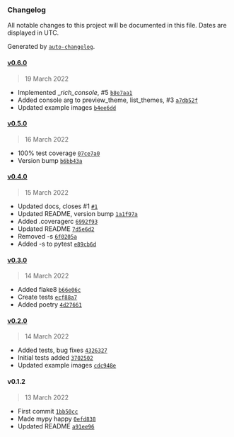 ### Changelog

All notable changes to this project will be documented in this file. Dates are displayed in UTC.

Generated by [`auto-changelog`](https://github.com/CookPete/auto-changelog).

#### [v0.6.0](https://github.com/RhetTbull/rich_theme_manager/compare/v0.5.0...v0.6.0)

> 19 March 2022

- Implemented __rich_console_, #5 [`b8e7aa1`](https://github.com/RhetTbull/rich_theme_manager/commit/b8e7aa15b0b005191016d703c499d4cbb0746a7c)
- Added console arg to preview_theme, list_themes, #3 [`a7db52f`](https://github.com/RhetTbull/rich_theme_manager/commit/a7db52f8598f364d2381ecbf347484469935f343)
- Updated example images [`b4ee6dd`](https://github.com/RhetTbull/rich_theme_manager/commit/b4ee6ddb17d0ab0622f7790ea4198c0761ef8246)

#### [v0.5.0](https://github.com/RhetTbull/rich_theme_manager/compare/v0.4.0...v0.5.0)

> 16 March 2022

- 100% test coverage [`07ce7a0`](https://github.com/RhetTbull/rich_theme_manager/commit/07ce7a0ae329eac7f8fc3c492abdca164de16ec2)
- Version bump [`b6bb43a`](https://github.com/RhetTbull/rich_theme_manager/commit/b6bb43ac071c5da5572bb08d1877a9d36c640a20)

#### [v0.4.0](https://github.com/RhetTbull/rich_theme_manager/compare/v0.3.0...v0.4.0)

> 15 March 2022

- Updated docs, closes #1 [`#1`](https://github.com/RhetTbull/rich_theme_manager/issues/1)
- Updated README, version bump [`1a1f97a`](https://github.com/RhetTbull/rich_theme_manager/commit/1a1f97a8eed01f4b40a943686124a5d903523f12)
- Added .coveragerc [`6992f93`](https://github.com/RhetTbull/rich_theme_manager/commit/6992f931fc72109660a5c2a214e48b6b66a37da8)
- Updated README [`7d5e6d2`](https://github.com/RhetTbull/rich_theme_manager/commit/7d5e6d22d91e20932238100f7af703b7c40f1abe)
- Removed -s [`6f0205a`](https://github.com/RhetTbull/rich_theme_manager/commit/6f0205adba53b0b045cdebb5e88fdfff9f255f3b)
- Added -s to pytest [`e89cb6d`](https://github.com/RhetTbull/rich_theme_manager/commit/e89cb6ddbcb7dadc49db787e6de5d3252a688bd2)

#### [v0.3.0](https://github.com/RhetTbull/rich_theme_manager/compare/v0.2.0...v0.3.0)

> 14 March 2022

- Added flake8 [`b66e06c`](https://github.com/RhetTbull/rich_theme_manager/commit/b66e06cd5216e832e1bbcdfe28fdafdc37fde036)
- Create tests [`ecf88a7`](https://github.com/RhetTbull/rich_theme_manager/commit/ecf88a7efc3613f011a664ddd9931ae2e0081d08)
- Added poetry [`4d27661`](https://github.com/RhetTbull/rich_theme_manager/commit/4d276615369f16c34e0fba8d52a2899efced2933)

#### [v0.2.0](https://github.com/RhetTbull/rich_theme_manager/compare/v0.1.2...v0.2.0)

> 14 March 2022

- Added tests, bug fixes [`4326327`](https://github.com/RhetTbull/rich_theme_manager/commit/43263275a4d5c25e8360aafcbfd4ed83d9645f52)
- Initial tests added [`3702502`](https://github.com/RhetTbull/rich_theme_manager/commit/3702502f4f70d0ed47381dba0a16645d9e338450)
- Updated example images [`cdc948e`](https://github.com/RhetTbull/rich_theme_manager/commit/cdc948ee0777c3cb06de68e56dd2325d4745ff09)

#### v0.1.2

> 13 March 2022

- First commit [`1bb50cc`](https://github.com/RhetTbull/rich_theme_manager/commit/1bb50cc24fff6c10701ce69817e67ebc3c554db5)
- Made mypy happy [`0efd838`](https://github.com/RhetTbull/rich_theme_manager/commit/0efd83896d7539ef342a48aa60529d9615b50ce9)
- Updated README [`a91ee96`](https://github.com/RhetTbull/rich_theme_manager/commit/a91ee96047ae44bff74bd6399f1e99821152c91b)
